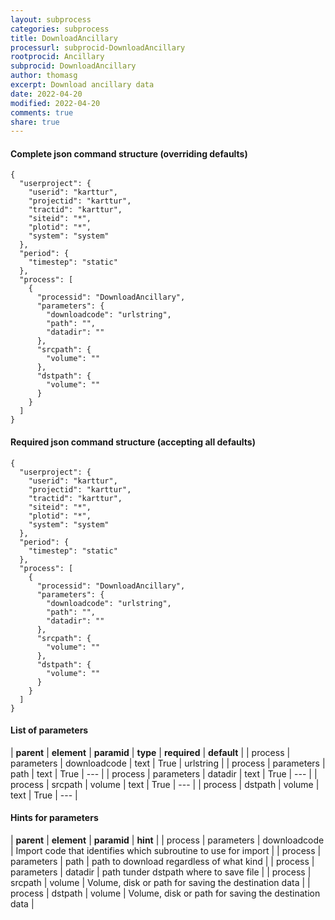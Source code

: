 ```yaml
---
layout: subprocess
categories: subprocess
title: DownloadAncillary
processurl: subprocid-DownloadAncillary
rootprocid: Ancillary
subprocid: DownloadAncillary
author: thomasg
excerpt: Download ancillary data
date: 2022-04-20
modified: 2022-04-20
comments: true
share: true
---
```


#### Complete json command structure (overriding defaults)
```
{
  "userproject": {
    "userid": "karttur",
    "projectid": "karttur",
    "tractid": "karttur",
    "siteid": "*",
    "plotid": "*",
    "system": "system"
  },
  "period": {
    "timestep": "static"
  },
  "process": [
    {
      "processid": "DownloadAncillary",
      "parameters": {
        "downloadcode": "urlstring",
        "path": "",
        "datadir": ""
      },
      "srcpath": {
        "volume": ""
      },
      "dstpath": {
        "volume": ""
      }
    }
  ]
}
```
#### Required json command structure (accepting all defaults)
```
{
  "userproject": {
    "userid": "karttur",
    "projectid": "karttur",
    "tractid": "karttur",
    "siteid": "*",
    "plotid": "*",
    "system": "system"
  },
  "period": {
    "timestep": "static"
  },
  "process": [
    {
      "processid": "DownloadAncillary",
      "parameters": {
        "downloadcode": "urlstring",
        "path": "",
        "datadir": ""
      },
      "srcpath": {
        "volume": ""
      },
      "dstpath": {
        "volume": ""
      }
    }
  ]
}
```
#### List of parameters

| **parent** | **element** | **paramid** | **type** | **required** | **default** |
| process | parameters | downloadcode | text | True | urlstring |
| process | parameters | path | text | True | --- |
| process | parameters | datadir | text | True | --- |
| process | srcpath | volume | text | True | --- |
| process | dstpath | volume | text | True | --- |

#### Hints for parameters

| **parent** | **element** | **paramid** | **hint** |
| process | parameters | downloadcode | Import code that identifies which subroutine to use for import |
| process | parameters | path | path to download regardless of what kind |
| process | parameters | datadir | path tunder dstpath where to save file |
| process | srcpath | volume | Volume, disk or path for saving the destination data |
| process | dstpath | volume | Volume, disk or path for saving the destination data |
